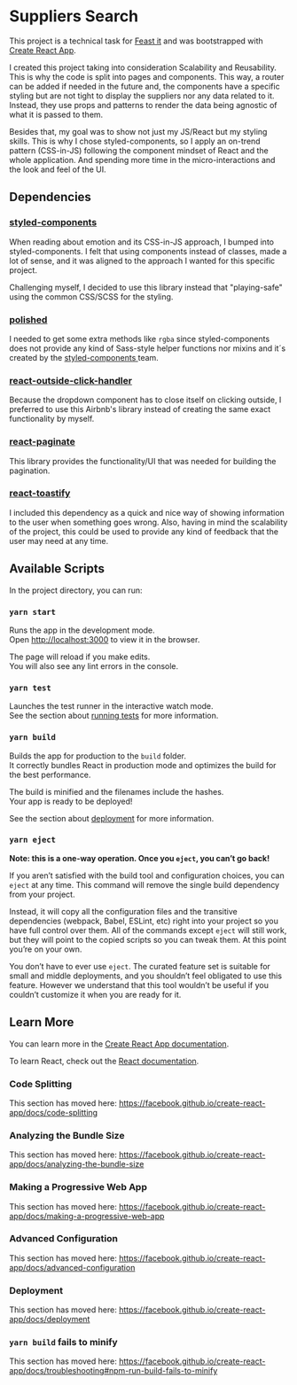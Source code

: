 # Suppliers Search

This project is a technical task for [Feast it](https://feast-it.com/) and was bootstrapped with [Create React App](https://github.com/facebook/create-react-app).

I created this project taking into consideration Scalability and Reusability. This is why the code is split into pages and components. This way, a router can be added if needed in the future and, the components have a specific styling but are not tight to display the suppliers nor any data related to it. Instead, they use props and patterns to render the data being agnostic of what it is passed to them.

Besides that, my goal was to show not just my JS/React but my styling skills. This is why I chose styled-components, so I apply an on-trend pattern (CSS-in-JS) following the component mindset of React and the whole application. And spending more time in the micro-interactions and the look and feel of the UI.

## Dependencies

### [styled-components](https://github.com/styled-components/styled-components)

When reading about emotion and its CSS-in-JS approach, I bumped into styled-components. I felt that using components instead of classes, made a lot of sense, and it was aligned to the approach I wanted for this specific project.

Challenging myself, I decided to use this library instead that "playing-safe" using the common CSS/SCSS for the styling.

### [polished](https://github.com/styled-components/polished)

I needed to get some extra methods like `rgba` since styled-components does not provide any kind of Sass-style helper functions nor mixins and it´s created by the [styled-components
](https://github.com/styled-components) team.

### [react-outside-click-handler](https://github.com/airbnb/react-outside-click-handler)

Because the dropdown component has to close itself on clicking outside, I preferred to use this Airbnb's library instead of creating the same exact functionality by myself.

### [react-paginate](https://github.com/AdeleD/react-paginate)

This library provides the functionality/UI that was needed for building the pagination.

### [react-toastify](https://github.com/fkhadra/react-toastify)

I included this dependency as a quick and nice way of showing information to the user when something goes wrong. Also, having in mind the scalability of the project, this could be used to provide any kind of feedback that the user may need at any time.

## Available Scripts

In the project directory, you can run:

### `yarn start`

Runs the app in the development mode.<br />
Open [http://localhost:3000](http://localhost:3000) to view it in the browser.

The page will reload if you make edits.<br />
You will also see any lint errors in the console.

### `yarn test`

Launches the test runner in the interactive watch mode.<br />
See the section about [running tests](https://facebook.github.io/create-react-app/docs/running-tests) for more information.

### `yarn build`

Builds the app for production to the `build` folder.<br />
It correctly bundles React in production mode and optimizes the build for the best performance.

The build is minified and the filenames include the hashes.<br />
Your app is ready to be deployed!

See the section about [deployment](https://facebook.github.io/create-react-app/docs/deployment) for more information.

### `yarn eject`

**Note: this is a one-way operation. Once you `eject`, you can’t go back!**

If you aren’t satisfied with the build tool and configuration choices, you can `eject` at any time. This command will remove the single build dependency from your project.

Instead, it will copy all the configuration files and the transitive dependencies (webpack, Babel, ESLint, etc) right into your project so you have full control over them. All of the commands except `eject` will still work, but they will point to the copied scripts so you can tweak them. At this point you’re on your own.

You don’t have to ever use `eject`. The curated feature set is suitable for small and middle deployments, and you shouldn’t feel obligated to use this feature. However we understand that this tool wouldn’t be useful if you couldn’t customize it when you are ready for it.

## Learn More

You can learn more in the [Create React App documentation](https://facebook.github.io/create-react-app/docs/getting-started).

To learn React, check out the [React documentation](https://reactjs.org/).

### Code Splitting

This section has moved here: https://facebook.github.io/create-react-app/docs/code-splitting

### Analyzing the Bundle Size

This section has moved here: https://facebook.github.io/create-react-app/docs/analyzing-the-bundle-size

### Making a Progressive Web App

This section has moved here: https://facebook.github.io/create-react-app/docs/making-a-progressive-web-app

### Advanced Configuration

This section has moved here: https://facebook.github.io/create-react-app/docs/advanced-configuration

### Deployment

This section has moved here: https://facebook.github.io/create-react-app/docs/deployment

### `yarn build` fails to minify

This section has moved here: https://facebook.github.io/create-react-app/docs/troubleshooting#npm-run-build-fails-to-minify
